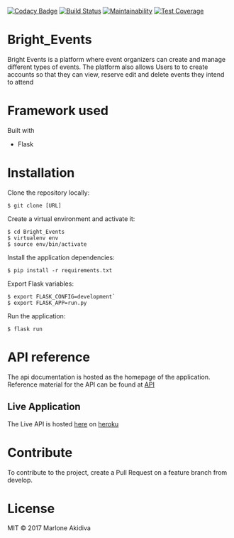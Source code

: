 [![Codacy Badge](https://api.codacy.com/project/badge/Grade/8b4b2bf11a0c47aab33278e207254932)](https://app.codacy.com/app/MarloneA/Bright_Events?utm_source=github.com&utm_medium=referral&utm_content=MarloneA/Bright_Events&utm_campaign=badger)
[![Build Status](https://travis-ci.org/MarloneA/Bright_Events.svg?branch=master)](https://travis-ci.org/MarloneA/Bright_Events)
[![Maintainability](https://api.codeclimate.com/v1/badges/a99a88d28ad37a79dbf6/maintainability)](https://codeclimate.com/github/codeclimate/codeclimate/maintainability)
[![Test Coverage](https://api.codeclimate.com/v1/badges/a99a88d28ad37a79dbf6/test_coverage)](https://codeclimate.com/github/codeclimate/codeclimate/test_coverage)

# Bright_Events

 Bright Events is a platform where event organizers can create and manage different types of events.
 The platform also allows Users to to create accounts so that they can view, reserve edit and delete events
 they intend to attend


# Framework used

Built with

  - Flask

# Installation

Clone the repository locally:

`$ git clone [URL]`

Create a virtual environment and activate it:
 ```
 $ cd Bright_Events
 $ virtualenv env
 $ source env/bin/activate
 ```

Install the application dependencies:

`$ pip install -r requirements.txt`

Export Flask variables:

 ```
 $ export FLASK_CONFIG=development`
 $ export FLASK_APP=run.py
 ```

Run the application:

`$ flask run`


# API reference

The api documentation is hosted as the homepage
of the application. Reference material for the API can be found at [API](https://brightevents.docs.apiary.io)

## Live Application
The Live API is hosted [here](https://andela-brightevents.herokuapp.com/) on [heroku](https://heroku.com)

# Contribute

To contribute to the project, create a Pull Request on a feature branch from develop. 

# License

MIT © 2017 Marlone Akidiva
